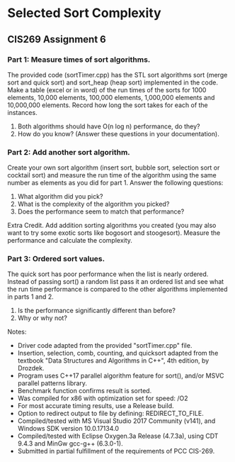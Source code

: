 # Selected Sort Complexity
## CIS269 Assignment 6

### Part 1: Measure times of sort algorithms. 
The provided code (sortTimer.cpp) has the STL sort algorithms sort  (merge sort and quick sort) and sort_heap (heap sort) implemented in the code. Make a table (excel or in word) of the run times of the sorts for 1000 elements, 10,000 elements, 100,000 elements, 1,000,000 elements and 10,000,000 elements. Record how long the sort takes for each of the instances.
  1. Both algorithms should have O(n log n) performance, do they?
  2. How do you know? (Answer these questions in your documentation).

### Part 2: Add another sort algorithm. 
Create your own sort algorithm (insert sort, bubble sort, selection sort or cocktail sort) and measure the run time of the algorithm using the same number as elements as you did for part 1. Answer the following questions:
  1. What algorithm did you pick?
  2. What is the complexity of the algorithm you picked?
  3. Does the performance seem to match that performance?

Extra Credit. Add addition sorting algorithms you created (you may also want to try some exotic sorts like bogosort and stoogesort). Measure the performance and calculate the complexity.

### Part 3: Ordered sort values. 
The quick sort has poor performance when the list is nearly ordered. Instead of passing sort() a random list pass it an ordered list and see what the run time performance is compared to the other algorithms implemented in parts 1 and 2. 
  1. Is the performance significantly different than before? 
  2. Why or why not?

Notes:
* Driver code adapted from the provided "sortTimer.cpp" file.
* Insertion, selection, comb, counting, and quicksort adapted from the textbook "Data Structures and Algorithms in C++", 4th edition, by Drozdek.
* Program uses C++17 parallel algorithm feature for sort(), and/or MSVC parallel patterns library.
* Benchmark function confirms result is sorted.
* Was compiled for x86 with optimization set for speed: /O2
* For most accurate timing results, use a Release build.
* Option to redirect output to file by defining: REDIRECT_TO_FILE.
* Compiled/tested with MS Visual Studio 2017 Community (v141), and Windows SDK version 10.0.17134.0
* Compiled/tested with Eclipse Oxygen.3a Release (4.7.3a), using CDT 9.4.3 and MinGw gcc-g++ (6.3.0-1).
* Submitted in partial fulfillment of the requirements of PCC CIS-269.
